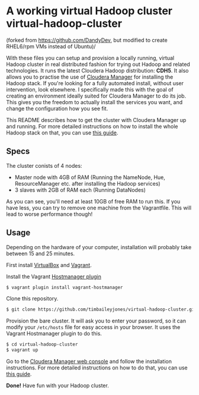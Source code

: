 # A working virtual Hadoop cluster virtual-hadoop-cluster
(forked from https://github.com/DandyDev, but modified to create RHEL6/rpm VMs instead of Ubuntu)/

With these files you can setup and provision a locally running, virtual Hadoop cluster in real distributed fashion for trying out Hadoop and related technologies. It runs the latest Cloudera Hadoop distribution: **CDH5**. It also allows you to practise the use of [Cloudera Manager](http://www.cloudera.com/content/cloudera/en/products-and-services/cloudera-enterprise/cloudera-manager.html) for installing the Hadoop stack. If you're looking for a fully automated install, without user intervention, look elsewhere. I specifically made this with the goal of creating an environment ideally suited for Cloudera Manager to do its job. This gives you the freedom to actually install the services you want, and change the configuration how you see fit.

This README describes how to get the cluster with Cloudera Manager up and running. For more detailed instructions on how to install the whole Hadoop stack on that, you can use [this guide](http://dandydev.net/blog/installing-virtual-hadoop-cluster).

## Specs

The cluster conists of 4 nodes:

* Master node with 4GB of RAM (Running the NameNode, Hue, ResourceManager etc. after installing the Hadoop services)
* 3 slaves with 2GB of RAM each (Running DataNodes)

As you can see, you'll need at least 10GB of free RAM to run this. If you have less, you can try to remove one machine from the Vagrantfile. This will lead to worse performance though!

## Usage

Depending on the hardware of your computer, installation will probably take between 15 and 25 minutes.

First install [VirtualBox](https://www.virtualbox.org/) and [Vagrant](http://www.vagrantup.com/).

Install the Vagrant [Hostmanager plugin](https://github.com/smdahlen/vagrant-hostmanager)

```bash
$ vagrant plugin install vagrant-hostmanager
```

Clone this repository.

```bash
$ git clone https://github.com/timbaileyjones/virtual-hadoop-cluster.git
```

Provision the bare cluster. It will ask you to enter your password, so it can modify your `/etc/hosts` file for easy access in your browser. It uses the Vagrant Hostmanager plugin to do this.

```bash
$ cd virtual-hadoop-cluster
$ vagrant up
```

Go to the [Cloudera Manager web console](http://vm-cluster-node1:7180) and follow the installation instructions. For more detailed instructions on how to do that, you can use [this guide](http://dandydev.net/blog/installing-virtual-hadoop-cluster).

**Done!** Have fun with your Hadoop cluster.
